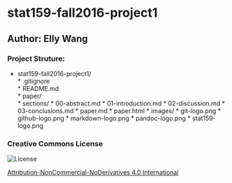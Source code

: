 # stat159-fall2016-project1

## Author: Elly Wang

### Project Struture:

* stat159-fall2016-project1/  
        * .gitignore  
        * README.md  
        * paper/  
                * sections/
                        * 00-abstract.md
                        * 01-introduction.md
                        * 02-discussion.md
                        * 03-conclusions.md
                * paper.md
                * paper.html
        * images/
                * git-logo.png
		* github-logo.png
		* markdown-logo.png
		* pandoc-logo.png
		* stat159-logo.png

### Creative Commons License

![License]("https://i.creativecommons.org/l/by-nc-nd/4.0/88x31.png")

[Attribution-NonCommercial-NoDerivatives 4.0 International](https://creativecommons.org/licenses/by-nc-nd/4.0/)
